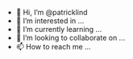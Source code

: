 - 👋 Hi, I’m @patricklind
- 👀 I’m interested in ...
- 🌱 I’m currently learning ...
- 💞️ I’m looking to collaborate on ...
- 📫 How to reach me ...

<!---
patricklind/patricklind is a ✨ special ✨ repository because its `README.md` (this file) appears on your GitHub profile.
You can click the Preview link to take a look at your changes.
--->
